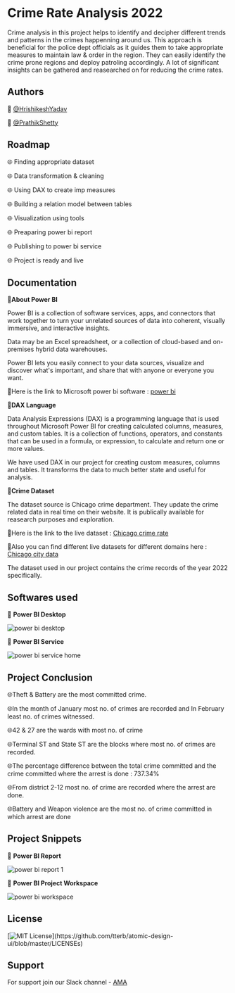 
# Crime Rate Analysis 2022

Crime analysis in this project helps to identify and decipher different trends and patterns in the crimes happenning around us. This approach is beneficial for the police dept officials as it guides them to take appropriate measures to maintain law & order in the region. They can easily identify the crime prone regions and deploy patroling accordingly. A lot of significant insights can be gathered and reasearched on for reducing the crime rates.


## Authors

🔆 [@HrishikeshYadav](https://www.github.com/Hrishikesh332)

🔆 [@PrathikShetty](https://www.github.com/prathikshetty2002)



## Roadmap

🌐 Finding appropriate dataset

🌐 Data transformation & cleaning

🌐 Using DAX to create imp measures

🌐 Building a relation model between tables

🌐 Visualization using tools

🌐 Preaparing power bi report 

🌐 Publishing to power bi service

🌐 Project is ready and live





## Documentation

🔼**About Power BI**

Power BI is a collection of software services, 
apps, and connectors that work together to turn 
your unrelated sources of data into coherent, 
visually immersive, and interactive insights.

Data may be an Excel spreadsheet, or a 
collection of cloud-based and on-premises 
hybrid data warehouses.

Power BI lets you easily connect to your data 
sources, visualize and discover what's 
important, and share that with anyone or 
everyone you want.

🔆Here is the link to Microsoft power bi software : [power bi](https://powerbi.microsoft.com/)


🔼**DAX Language**

Data Analysis Expressions (DAX) is a programming language that is used throughout Microsoft Power BI for creating calculated columns, measures, and custom tables. It is a collection of functions, operators, and constants that can be used in a formula, or expression, to calculate and return one or more values.

We have used DAX in our project for creating custom measures, columns and tables. It transforms the data to much better state and useful for analysis.


🔼**Crime Dataset**

The dataset source is Chicago crime department. They update the crime related data in real time on their website. It is publically available for reasearch purposes and exploration.

🔆Here is the link to the live dataset : [Chicago crime rate](https://data.cityofchicago.org/Public-Safety/Crimes-2001-to-present-Dashboard/5cd6-ry5g)

🔆Also you can find different live datasets for different domains here : [Chicago city data](https://data.cityofchicago.org/)

The dataset used in our project contains the crime records of the year 2022 specifically.





## Softwares used

🔆 **Power BI Desktop**


![power bi desktop](https://user-images.githubusercontent.com/63772910/175769978-49df4465-a356-4dbe-8b48-06eff5b83d40.png)

🔆 **Power BI Service**


![power bi service home](https://user-images.githubusercontent.com/63772910/175770008-aaf9b759-795f-4c2c-99e4-f700a3c425f4.png)


## Project Conclusion


🌐Theft & Battery are the most committed crime.

🌐In the month of January most no. of crimes are recorded
and In February least no. of crimes witnessed.

🌐42 & 27 are the wards with most no. of crime

🌐Terminal ST and State ST are the blocks where most no. of 
crimes are recorded.

🌐The percentage difference between the total crime 
committed and the crime committed where the arrest is 
done : 737.34%

🌐From district 2-12 most no. of crime are recorded where the 
arrest are done.

🌐Battery and Weapon violence are the most no. of crime 
committed in which arrest are done


## Project Snippets



🔆 **Power BI Report**


![power bi report 1](https://user-images.githubusercontent.com/63772910/175770155-e6122346-38d8-49e1-8609-a042cd6c1f69.png)




🔆 **Power BI Project Workspace**


![power bi workspace](https://user-images.githubusercontent.com/63772910/175770194-5723703d-baae-4896-ab39-0b9f41e204dd.png)





## License

[![MIT License](https://img.shields.io/apm/l/atomic-design-ui.svg?)](https://github.com/tterb/atomic-design-ui/blob/master/LICENSEs)



## Support

For support join our Slack channel - [AMA](https://ml-geeksworkspace.slack.com/archives/C03K2M9SBAA)

